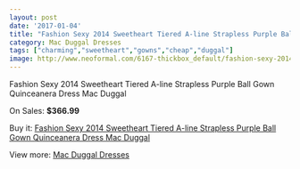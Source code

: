 ```yaml
---
layout: post
date: '2017-01-04'
title: "Fashion Sexy 2014 Sweetheart Tiered A-line Strapless Purple Ball Gown Quinceanera Dress Mac Duggal"
category: Mac Duggal Dresses
tags: ["charming","sweetheart","gowns","cheap","duggal"]
image: http://www.neoformal.com/6167-thickbox_default/fashion-sexy-2014-sweetheart-tiered-a-line-strapless-purple-ball-gown-quinceanera-dress-mac-duggal.jpg
---
```

Fashion Sexy 2014 Sweetheart Tiered A-line Strapless Purple Ball Gown Quinceanera Dress Mac Duggal

On Sales: **$366.99**
<a href="https://www.neoformal.com/en/mac-duggal-dresses/2246-fashion-sexy-2014-sweetheart-tiered-a-line-strapless-purple-ball-gown-quinceanera-dress-mac-duggal.html"><amp-img layout="responsive" width="600" height="600" src="//www.neoformal.com/6167-thickbox_default/fashion-sexy-2014-sweetheart-tiered-a-line-strapless-purple-ball-gown-quinceanera-dress-mac-duggal.jpg" alt="Fashion Sexy 2014 Sweetheart Tiered A-line Strapless Purple Ball Gown Quinceanera Dress Mac Duggal 0" /></a>
<a href="https://www.neoformal.com/en/mac-duggal-dresses/2246-fashion-sexy-2014-sweetheart-tiered-a-line-strapless-purple-ball-gown-quinceanera-dress-mac-duggal.html"><amp-img layout="responsive" width="600" height="600" src="//www.neoformal.com/6168-thickbox_default/fashion-sexy-2014-sweetheart-tiered-a-line-strapless-purple-ball-gown-quinceanera-dress-mac-duggal.jpg" alt="Fashion Sexy 2014 Sweetheart Tiered A-line Strapless Purple Ball Gown Quinceanera Dress Mac Duggal 1" /></a>

Buy it: [Fashion Sexy 2014 Sweetheart Tiered A-line Strapless Purple Ball Gown Quinceanera Dress Mac Duggal](https://www.neoformal.com/en/mac-duggal-dresses/2246-fashion-sexy-2014-sweetheart-tiered-a-line-strapless-purple-ball-gown-quinceanera-dress-mac-duggal.html "Fashion Sexy 2014 Sweetheart Tiered A-line Strapless Purple Ball Gown Quinceanera Dress Mac Duggal")

View more: [Mac Duggal Dresses](https://www.neoformal.com/en/18-mac-duggal-dresses "Mac Duggal Dresses")